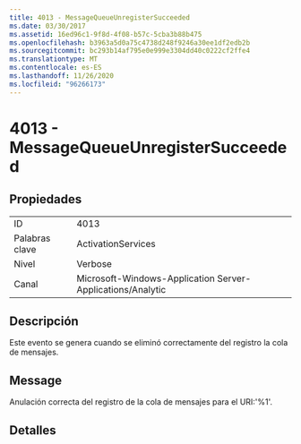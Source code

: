 ```yaml
---
title: 4013 - MessageQueueUnregisterSucceeded
ms.date: 03/30/2017
ms.assetid: 16ed96c1-9f8d-4f08-b57c-5cba3b88b475
ms.openlocfilehash: b3963a5d0a75c4738d248f9246a30ee1df2edb2b
ms.sourcegitcommit: bc293b14af795e0e999e3304dd40c0222cf2ffe4
ms.translationtype: MT
ms.contentlocale: es-ES
ms.lasthandoff: 11/26/2020
ms.locfileid: "96266173"
---
```

# <a name="4013---messagequeueunregistersucceeded"></a>4013 - MessageQueueUnregisterSucceeded

## <a name="properties"></a>Propiedades  
  
|||  
|-|-|  
|ID|4013|  
|Palabras clave|ActivationServices|  
|Nivel|Verbose|  
|Canal|Microsoft-Windows-Application Server-Applications/Analytic|  
  
## <a name="description"></a>Descripción  

 Este evento se genera cuando se eliminó correctamente del registro la cola de mensajes.  
  
## <a name="message"></a>Message  

 Anulación correcta del registro de la cola de mensajes para el URI:'%1'.  
  
## <a name="details"></a>Detalles
